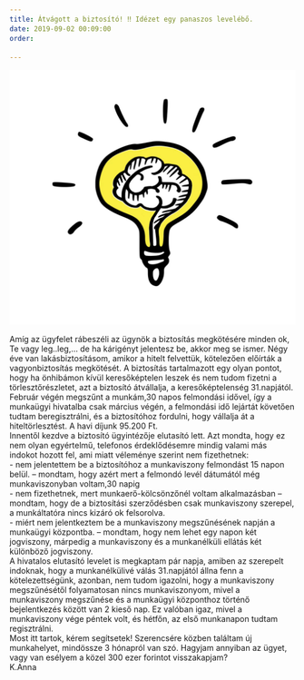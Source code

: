 ```yaml
---
title: Átvágott a biztosító! ‼️ Idézet egy panaszos levelébő.
date: 2019-09-02 00:09:00
order: 

---
```

![](/uploads/bulb.jpg)

  
Amíg az ügyfelet rábeszéli az ügynök a biztosítás megkötésére minden ok, Te vagy leg..leg,… de ha kárigényt jelentesz be, akkor meg se ismer. Négy éve van lakásbiztosításom, amikor a hitelt felvettük, kötelezően előírták a vagyonbiztosítás megkötését. A biztosítás tartalmazott egy olyan pontot, hogy ha önhibámon kívül keresőképtelen leszek és nem tudom fizetni a törlesztőrészletet, azt a biztosító átvállalja, a keresőképtelenség 31.napjától.   
Február végén megszűnt a munkám,30 napos felmondási idővel, így a munkaügyi hivatalba csak március végén, a felmondási idő lejártát követően tudtam beregisztrálni, és a biztosítóhoz fordulni, hogy vállalja át a hiteltörlesztést. A havi díjunk 95.200 Ft.  
Innentől kezdve a biztosító ügyintézője elutasító lett. Azt mondta, hogy ez nem olyan egyértelmű, telefonos érdeklődésemre mindig valami más indokot hozott fel, ami miatt véleménye szerint nem fizethetnek:  
\- nem jelentettem be a biztosítóhoz a munkaviszony felmondást 15 napon belül. – mondtam, hogy azért mert a felmondó levél dátumától még munkaviszonyban voltam,30 napig  
\- nem fizethetnek, mert munkaerő-kölcsönzőnél voltam alkalmazásban – mondtam, hogy de a biztosítási szerződésben csak munkaviszony szerepel, a munkáltatóra nincs kizáró ok felsorolva.   
\- miért nem jelentkeztem be a munkaviszony megszűnésének napján a munkaügyi központba. – mondtam, hogy nem lehet egy napon két jogviszony, márpedig a munkaviszony és a munkanélküli ellátás két különböző jogviszony.  
A hivatalos elutasító levelet is megkaptam pár napja, amiben az szerepelt indoknak, hogy a munkanélkülivé válás 31.napjától állna fenn a kötelezettségünk, azonban, nem tudom igazolni, hogy a munkaviszony megszűnésétől folyamatosan nincs munkaviszonyom, mivel a munkaviszony megszűnése és a munkaügyi központhoz történő bejelentkezés között van 2 kieső nap. Ez valóban igaz, mivel a munkaviszony vége péntek volt, és hétfőn, az első munkanapon tudtam regisztrálni.   
Most itt tartok, kérem segítsetek! Szerencsére közben találtam új munkahelyet, mindössze 3 hónapról van szó. Hagyjam annyiban az ügyet, vagy van esélyem a közel 300 ezer forintot visszakapjam?  
K.Anna